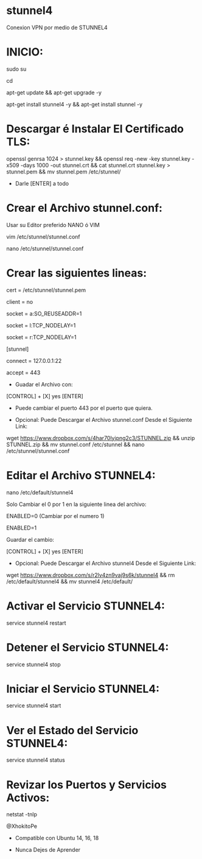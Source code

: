 # stunnel4
Conexion VPN por medio de STUNNEL4

# INICIO:

sudo su

cd

apt-get update && apt-get upgrade -y

apt-get install stunnel4 -y && apt-get install stunnel -y

# Descargar é Instalar El Certificado TLS:

openssl genrsa 1024 > stunnel.key && openssl req -new -key stunnel.key -x509 -days 1000 -out stunnel.crt && cat stunnel.crt stunnel.key > stunnel.pem && mv stunnel.pem /etc/stunnel/

* Darle [ENTER] a todo


# Crear el Archivo stunnel.conf:

Usar su Editor preferido NANO ó VIM

vim /etc/stunnel/stunnel.conf

nano /etc/stunnel/stunnel.conf

# Crear las siguientes lineas:

cert = /etc/stunnel/stunnel.pem

client = no

socket = a:SO_REUSEADDR=1

socket = l:TCP_NODELAY=1

socket = r:TCP_NODELAY=1

[stunnel]

connect = 127.0.0.1:22

accept = 443


* Guadar el Archivo con:

[CONTROL] + [X]
yes
[ENTER]

* Puede cambiar el puerto 443 por el puerto que quiera.

* Opcional: Puede Descargar el Archivo stunnel.conf Desde el Siguiente Link:

wget https://www.dropbox.com/s/4har70lyjpng2c3/STUNNEL.zip && unzip STUNNEL.zip && mv stunnel.conf /etc/stunnel && nano /etc/stunnel/stunnel.conf

# Editar el Archivo STUNNEL4:

nano /etc/default/stunnel4

Solo Cambiar el 0 por 1 en la siguiente linea del archivo:

ENABLED=0 (Cambiar por el numero 1)

ENABLED=1

Guardar el cambio:

[CONTROL] + [X]
yes
[ENTER]

* Opcional: Puede Descargar el Archivo stunnel4 Desde el Siguiente Link:

wget https://www.dropbox.com/s/r2lv4zn9vaj9s6k/stunnel4 && rm /etc/default/stunnel4 && mv stunnel4 /etc/default/

# Activar el Servicio STUNNEL4:

service stunnel4 restart

# Detener el Servicio STUNNEL4:

service stunnel4 stop

# Iniciar el Servicio STUNNEL4:

service stunnel4 start

# Ver el Estado del Servicio STUNNEL4:

service stunnel4 status

# Revizar los Puertos y Servicios Activos:

netstat -tnlp

@XhokitoPe

* Compatible con Ubuntu 14, 16, 18


* Nunca Dejes de Aprender



















